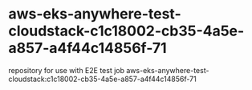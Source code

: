 # aws-eks-anywhere-test-cloudstack-c1c18002-cb35-4a5e-a857-a4f44c14856f-71
repository for use with E2E test job aws-eks-anywhere-test-cloudstack:c1c18002-cb35-4a5e-a857-a4f44c14856f-71
